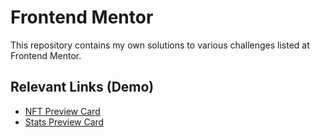 # Frontend Mentor

This repository contains my own solutions to various challenges listed at Frontend Mentor.

## Relevant Links (Demo)

- [NFT Preview Card](https://nft-preview-card-donghyun-suh.netlify.app/)
- [Stats Preview Card](https://stats-preview-card-donghyun-suh.netlify.app/)
